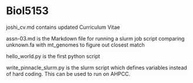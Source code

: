 # Biol5153

joshi_cv.md contains updated Curriculum Vitae

assn-03.md is the Markdown file for running a slurm job script comparing unknown.fa with mt_genomes to figure out closest match
 
hello_world.py is the first python script

write_pinnacle_slurm.py is the slurm script which defines variables instead of hard coding. This can be used to run on AHPCC.
